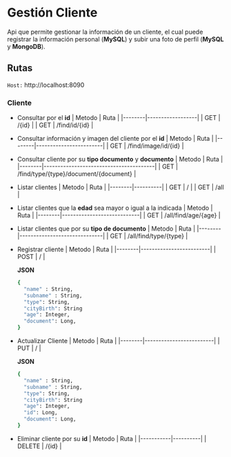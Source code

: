 
# Gestión Cliente

Api que permite gestionar la información de un cliente, el cual puede registrar la
información personal (**MySQL**) y subir una foto de perfil (**MySQL** y **MongoDB**).




## Rutas

`Host:` http://localhost:8090

### Cliente

- Consultar por el **id**
  | Metodo | Ruta             |
  |--------|------------------|
  | GET    |  /{id}           |
  | GET    |  /find/id/{id}   |

- Consultar información y imagen del cliente por el **id**
  | Metodo | Ruta                   |
  |--------|------------------------|
  | GET    |  /find/image/id/{id}   |

- Consultar cliente por su **tipo documento** y **documento**
  | Metodo | Ruta                                   |
  |--------|----------------------------------------|
  | GET    | /find/type/{type}/document/{document}  |

- Listar clientes
  | Metodo | Ruta     |
  |--------|----------|
  | GET    |    /     |
  | GET    |   /all   |

- Listar clientes que la **edad** sea mayor o igual a la indicada
  | Metodo | Ruta                       |
  |--------|----------------------------|
  | GET    |    /all/find/age/{age}     |

- Listar clientes que por su **tipo de documento**
  | Metodo | Ruta                         |
  |--------|------------------------------|
  | GET    |    /all/find/type/{type}     | 
  
- Registrar cliente
  | Metodo | Ruta                    |
  |--------|-------------------------|
  | POST   | /                       |

  **JSON**
  ```sh
  {
    "name" : String,
    "subname" : String,
    "type": String,
    "cityBirth": String
    "age": Integer,
    "document": Long,  
  }
  ```

- Actualizar Cliente
  | Metodo | Ruta                    |
  |--------|-------------------------|
  | PUT    | /                       |

  **JSON**
  ```sh
  {
    "name" : String,
    "subname" : String,
    "type": String,
    "cityBirth": String
    "age": Integer,
    "id": Long,
    "document": Long,  
  }
  ```

- Eliminar cliente por su **id**
  | Metodo    | Ruta     |
  |-----------|----------|
  | DELETE    |  /{id}   |
